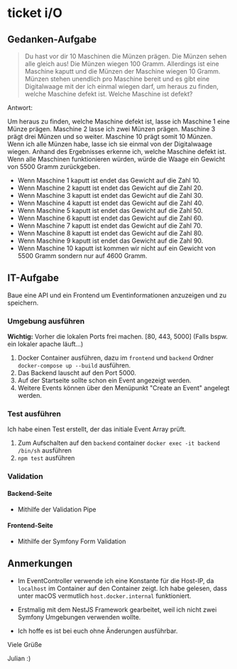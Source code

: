# ticket i/O

## Gedanken-Aufgabe

> Du hast vor dir 10 Maschinen die Münzen prägen. Die Münzen sehen alle gleich aus! Die Münzen wiegen 100 Gramm. Allerdings ist eine Maschine kaputt und die Münzen der Maschine wiegen 10 Gramm. Münzen stehen unendlich pro Maschine bereit und es gibt eine Digitalwaage mit der ich einmal wiegen darf, um heraus zu finden, welche Maschine defekt ist. Welche Maschine ist defekt?

Antwort:

Um heraus zu finden, welche Maschine defekt ist, lasse ich Maschine 1 eine Münze prägen.
Maschine 2 lasse ich zwei Münzen prägen. Maschine 3 prägt drei Münzen und so weiter. Maschine 10 prägt somit 10 Münzen.
Wenn ich alle Münzen habe, lasse ich sie einmal von der Digitalwaage wiegen. Anhand des Ergebnisses erkenne ich, welche Maschine defekt ist.
Wenn alle Maschinen funktionieren würden, würde die Waage ein Gewicht von 5500 Gramm zurückgeben.

- Wenn Maschine 1 kaputt ist endet das Gewicht auf die Zahl 10.
- Wenn Maschine 2 kaputt ist endet das Gewicht auf die Zahl 20.
- Wenn Maschine 3 kaputt ist endet das Gewicht auf die Zahl 30.
- Wenn Maschine 4 kaputt ist endet das Gewicht auf die Zahl 40.
- Wenn Maschine 5 kaputt ist endet das Gewicht auf die Zahl 50.
- Wenn Maschine 6 kaputt ist endet das Gewicht auf die Zahl 60.
- Wenn Maschine 7 kaputt ist endet das Gewicht auf die Zahl 70.
- Wenn Maschine 8 kaputt ist endet das Gewicht auf die Zahl 80.
- Wenn Maschine 9 kaputt ist endet das Gewicht auf die Zahl 90.
- Wenn Maschine 10 kaputt ist kommen wir nicht auf ein Gewicht von 5500 Gramm sondern nur auf 4600 Gramm.


## IT-Aufgabe

Baue eine API und ein Frontend um Eventinformationen anzuzeigen und zu speichern.

### Umgebung ausführen

**Wichtig:** Vorher die lokalen Ports frei machen. [80, 443, 5000] (Falls bspw. ein lokaler apache läuft...)

1. Docker Container ausführen, dazu im `frontend` und `backend` Ordner `docker-compose up --build` ausführen.
2. Das Backend lauscht auf den Port 5000.
3. Auf der Startseite sollte schon ein Event angezeigt werden.
4. Weitere Events können über den Menüpunkt "Create an Event" angelegt werden.

### Test ausführen

Ich habe einen Test erstellt, der das initiale Event Array prüft.

1. Zum Aufschalten auf den `backend` container `docker exec -it backend /bin/sh` ausführen
2. `npm test` ausführen

### Validation

#### Backend-Seite

- Mithilfe der Validation Pipe

#### Frontend-Seite

- Mithilfe der Symfony Form Validation

## Anmerkungen

- Im EventController verwende ich eine Konstante für die Host-IP, da `localhost` im Container auf den Container zeigt. Ich habe gelesen, dass unter macOS vermutlich `host.docker.internal` funktioniert.

- Erstmalig mit dem NestJS Framework gearbeitet, weil ich nicht zwei Symfony Umgebungen verwenden wollte.

- Ich hoffe es ist bei euch ohne Änderungen ausführbar.

Viele Grüße

Julian :)